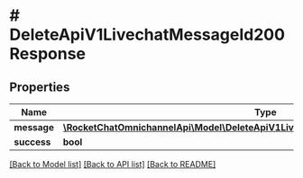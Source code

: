 # # DeleteApiV1LivechatMessageId200Response

## Properties

Name | Type | Description | Notes
------------ | ------------- | ------------- | -------------
**message** | [**\RocketChatOmnichannelApi\Model\DeleteApiV1LivechatMessageId200ResponseMessage**](DeleteApiV1LivechatMessageId200ResponseMessage.md) |  | [optional]
**success** | **bool** |  | [optional]

[[Back to Model list]](../../README.md#models) [[Back to API list]](../../README.md#endpoints) [[Back to README]](../../README.md)
